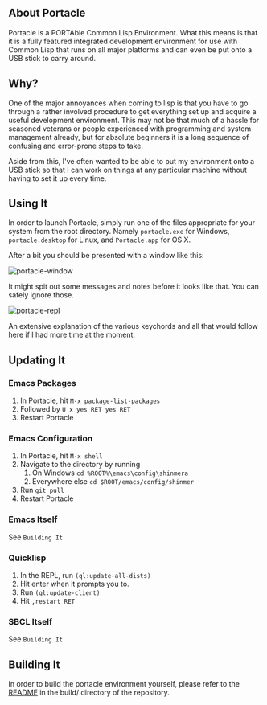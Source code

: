 ## About Portacle
Portacle is a PORTAble Common Lisp Environment. What this means is that it is a fully featured integrated development environment for use with Common Lisp that runs on all major platforms and can even be put onto a USB stick to carry around.

## Why?
One of the major annoyances when coming to lisp is that you have to go through a rather involved procedure to get everything set up and acquire a useful development environment. This may not be that much of a hassle for seasoned veterans or people experienced with programming and system management already, but for absolute beginners it is a long sequence of confusing and error-prone steps to take.

Aside from this, I've often wanted to be able to put my environment onto a USB stick so that I can work on things at any particular machine without having to set it up every time.

## Using It
In order to launch Portacle, simply run one of the files appropriate for your system from the root directory. Namely `portacle.exe` for Windows, `portacle.desktop` for Linux, and `Portacle.app` for OS X.

After a bit you should be presented with a window like this:

![portacle-window](https://filebox.tymoon.eu/file/TVRBMU9BPT0=)

It might spit out some messages and notes before it looks like that. You can safely ignore those.

![portacle-repl](https://filebox.tymoon.eu/file/TVRBMU5nPT0=)

An extensive explanation of the various keychords and all that would follow here if I had more time at the moment.

## Updating It

### Emacs Packages
1. In Portacle, hit `M-x package-list-packages`
2. Followed by `U x yes RET yes RET`
3. Restart Portacle

### Emacs Configuration
1. In Portacle, hit `M-x shell`
2. Navigate to the directory by running
   1. On Windows `cd %ROOT%\emacs\config\shinmera`
   2. Everywhere else `cd $ROOT/emacs/config/shinmer`
2. Run `git pull`
3. Restart Portacle

### Emacs Itself
See `Building It`

### Quicklisp
1. In the REPL, run `(ql:update-all-dists)`
2. Hit enter when it prompts you to.
3. Run `(ql:update-client)`
4. Hit `,restart RET`

### SBCL Itself
See `Building It`

## Building It
In order to build the portacle environment yourself, please refer to the [README](https://github.com/Shinmera/portacle/tree/master/build) in the build/ directory of the repository.
